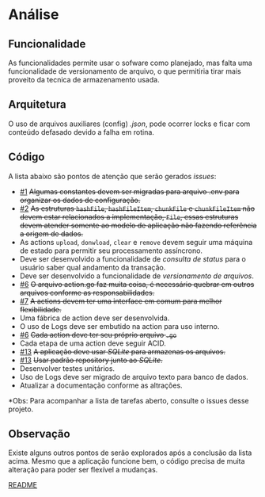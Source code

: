 # Análise

## Funcionalidade
As funcionalidades permite usar o sofware como planejado, mas falta uma funcionalidade de versionamento de arquivo, o que permitiria tirar mais proveito da tecnica de armazenamento usada.

## Arquitetura
O uso de arquivos auxiliares (config) *.json*, pode ocorrer locks e ficar com conteúdo defasado devido a falha em rotina.

## Código
A lista abaixo são pontos de atenção que serão gerados _issues_:
- [#1](https://github.com/psaraiva/lab-go-chunk/issues/1) ~~Algumas constantes devem ser migradas para arquivo .env para organizar os dados de configuração.~~
- [#2](https://github.com/psaraiva/lab-go-chunk/issues/2) ~~As estruturas `hashFile`, `hashFileItem`, `chunkFile` e `chunkFileItem` não devem estar relacionados a implementação, `File`, essas estruturas devem atender somente ao modelo de aplicação não fazendo referência a origem de dados.~~
- As actions `upload`, `donwload`, `clear` e `remove` devem seguir uma máquina de estado para permitir seu processamento assíncrono.
- Deve ser desenvolvido a funcionalidade de *consulta de status* para o usuário saber qual andamento da transação.
- Deve ser desenvolvido a funcionalidade de *versionamento de arquivos*.
- [#6](https://github.com/psaraiva/lab-go-chunk/issues/6) ~~O arquivo action.go faz muita coisa, é necessário quebrar em outros arquivos conforme as responsabilidades.~~
- [#7](https://github.com/psaraiva/lab-go-chunk/issues/7) ~~A actions devem ter uma interface em comum para melhor flexibilidade.~~
- Uma fábrica de action deve ser desenvolvida.
- O uso de Logs deve ser embutido na action para uso interno.
- [#6](https://github.com/psaraiva/lab-go-chunk/issues/6) ~~Cada action deve ter seu próprio arquivo `.go`~~
- Cada etapa de uma action deve seguir ACID.
- [#13](https://github.com/psaraiva/lab-go-chunk/issues/13) ~~A aplicação deve usar *SQLite* para armazenas os arquivos.~~
- [#13](https://github.com/psaraiva/lab-go-chunk/issues/13) ~~Usar padrão repository junto ao *SQLite*.~~
- Desenvolver testes unitários.
- Uso de Logs deve ser migrado de arquivo texto para banco de dados.
- Atualizar a documentação conforme as altrações.

*Obs: Para acompanhar a lista de tarefas aberto, consulte o issues desse projeto.

## Observação
Existe alguns outros pontos de serão explorados após a conclusão da lista acima.
Mesmo que a aplicação funcione bem, o código precisa de muita alteração para poder ser flexível a mudanças.

[README](./README.md)
